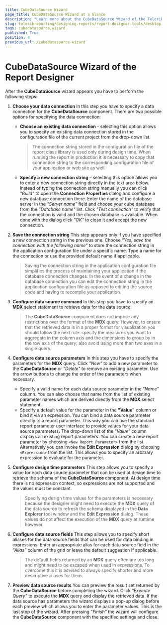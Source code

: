 ```yaml
---
title: CubeDataSource Wizard
page_title: CubeDataSource Wizard at a Glance
description: "Learn more about the CubeDataSource Wizard of the Telerik Reporting Desktop Designers and how to configure the CubeDataSource properties with it."
slug: telerikreporting/designing-reports/report-designer-tools/desktop-designers/tools/data-source-wizards/cubedatasource-wizard
tags: cubedatasource,wizard
published: True
position: 8
previous_url: /cubedatasource-wizard
---
```


# CubeDataSource Wizard of the Report Designer

After the __CubeDataSource__ wizard appears you have to perform the following steps:

1. __Choose your data connection__ In this step you have to specify a data connection for the __CubeDataSource__ component. There are two possible options for specifying the data connection:

	+ __Choose an existing data connection__ - selecting this option allows you to specify an existing data connection stored in the configuration file of the current project from the drop-down list.

		>The connection string stored in the configuration file of the report class library is used only during design time. When running the report in production it is necessary to copy that connection string to the corresponding configuration file of your application or web site as well.

	+ __Specify a new connection string__ – selecting this option allows you to enter a new connection string directly in the text area below. Instead of typing the connection string manually you can click *"Build"* to open the __Connection Properties__ dialog and configure a new database connection there. Enter the name of the database server in the *"Server name"* field and choose your cube database from the *"Database name"* list. Click *"Test connection"* to verify that the connection is valid and the chosen database is available. When done with the dialog click *"OK"* to close it and accept the new connection.

1. __Save the connection string__ This step appears only if you have specified a new connection string in the previous one. Choose *"Yes, save the connection with the following name"* to store the connection string in the application configuration file under a specific name. Type a name for the connection or use the provided default name if applicable.

	>Saving the connection string in the application configuration file simplifies the process of maintaining your application if the database connection changes. In the event of a change in the database connection you can edit the connection string in the application configuration file as opposed to editing the source code and having to recompile your application.

1. __Configure data source command__ In this step you have to specify an __MDX__ select statement to retrieve data for the data source.

	> The __CubeDataSource__ component does not impose any restrictions over the format of the __MDX__ query. However, to ensure that the retrieved data is in a proper format for visualization you should follow the next rule: specify the measures you want to aggregate in the column axis and the dimensions to group by in the row axis of the query; also avoid using more than two axes in a single query.

1. __Configure data source parameters__ In this step you have to specify the parameters for the __MDX__ query. Click *"New"* to add a new parameter to the __CubeDataSource__ or *"Delete"* to remove an existing parameter. Use the arrow buttons to change the order of the parameters when necessary.

	+ Specify a valid name for each data source parameter in the *"Name"* column. You can also choose that name from the list of existing parameter names which are derived directly from the __MDX__ select statement.
	+ Specify a default value for the parameter in the __"Value"__ column or bind it via an expression. You can bind a data source parameter directly to a report parameter. This way you can use the standard report parameter user interface to provide values for your data source parameters. The drop-down list of the *"Value"* column displays all existing report parameters. You can create a new report parameter by choosing `<New Report Parameter>` from the list. Alternatively you can invoke the __Edit Expression__ dialog by choosing `<Expression>` from the list. This allows you to specify an arbitrary expression to evaluate for the parameter.

1. __Configure design time parameters__ This step allows you to specify a value for each data source parameter that can be used at design time to retrieve the schema of the __CubeDataSource__ component. At design time there is no expression context, so expressions are not supported and the values must be constant.

	> Specifying design time values for the parameters is necessary because the designer might need to execute the __MDX__ query of the data source to refresh the schema displayed in the __Data Explorer__ tool window and the __Edit Expression__ dialog. These values do not affect the execution of the __MDX__ query at runtime however.

1. __Configure data source fields__ This step allows you to specify short aliases for the data source fields that can be used for data binding in expressions. Enter an appropriate alias for each data source field in the *"Alias"* column of the grid or leave the default suggestion if applicable.

	> The default fields returned by an __MDX__ query often are too long and might need to be escaped when used in expressions. To overcome this it is advised to always specify shorter and more descriptive aliases for them.

1. __Preview data source results__ You can preview the result set returned by the __CubeDataSource__ before completing the wizard. Click *"Execute Query"* to execute the __MDX__ query and display the retrieved data. If the data source has parameters the wizard displays a pop-up dialog before each preview which allows you to enter the parameter values. This is the last step of the wizard. After pressing *"Finish"* the wizard will configure the __CubeDataSource__ component with the specified settings and close.
